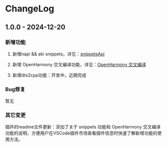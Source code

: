 # ChangeLog

## 1.0.0 - 2024-12-20

### 新增功能

1. 新增napi && aki snippets，详见：[snippetsApi](https://gitee.com/openharmony/napi_generator/tree/master/src/vscode_plugin/docs/snippetsApi.md)

2. 新增 OpenHarmony 交叉编译功能，详见：[OpenHarmony 交叉编译](https://gitee.com/openharmony/napi_generator/tree/master/src/vscode_plugin/doc/ohCrossCompile.md)

3. 新增dts2cpp功能：开发中，近期完成

### Bug修复

暂无

### 其它变更

插件的readme文件更新：添加了关于 snippets 功能和 OpenHarmony 交叉编译 功能的说明，方便用户在VSCode插件市场查看插件信息时快速了解新增功能的使用方法。

